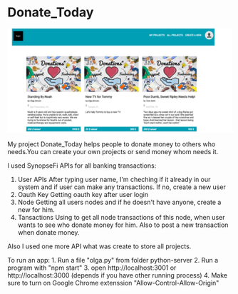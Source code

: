 # Donate_Today

![alt text](https://github.com/olgafedorenko/Donate_Today/blob/master/public/img/home_page.png)


My project Donate_Today helps people to donate money to others who needs.You can create your own projects or send money whom needs it. 

I used SynopseFi APIs for all banking transactions:
1. User APIs
   After typing user name, I'm cheching if it already in our system and if user can make any transactions. If no, create a new user
2. Oauth Key
    Getting oauth key after user login
3. Node
    Getting all users nodes and if he doesn't have anyone, create a new for him.
4.  Tansactions
     Using to get all node transactions of  this node, when user wants to see who donate money for him. Also to post a new transaction when donate money.

 Also I used one more API what was create to store all projects.

To run an app:
     1. Run a file  "olga.py" from folder python-server
     2. Run a program with "npm start"
     3. open http://localhost:3001 or http://localhost:3000 (depends if you have other running process)
     4. Make sure to turn on Google Chrome extenssion "Allow-Control-Allow-Origin"

